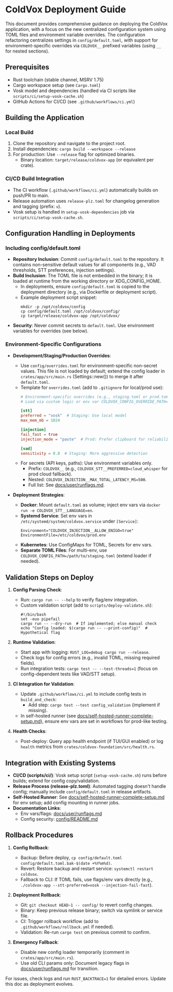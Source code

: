 # ColdVox Deployment Guide

This document provides comprehensive guidance on deploying the ColdVox application, with a focus on the new centralized configuration system using TOML files and environment variable overrides. The configuration refactoring centralizes settings in `config/default.toml`, with support for environment-specific overrides via `COLDVOX__` prefixed variables (using `__` for nested sections).

## Prerequisites

- Rust toolchain (stable channel, MSRV 1.75)
- Cargo workspace setup (see `Cargo.toml`)
- Vosk model and dependencies (handled via CI scripts like `scripts/ci/setup-vosk-cache.sh`)
- GitHub Actions for CI/CD (see `.github/workflows/ci.yml`)

## Building the Application

### Local Build
1. Clone the repository and navigate to the project root.
2. Install dependencies: `cargo build --workspace --release`
3. For production: Use `--release` flag for optimized binaries.
   - Binary location: `target/release/coldvox-app` (or equivalent per crate).

### CI/CD Build Integration
- The CI workflow (`.github/workflows/ci.yml`) automatically builds on push/PR to main.
- Release automation uses `release-plz.toml` for changelog generation and tagging (prefix: `v`).
- Vosk setup is handled in `setup-vosk-dependencies` job via `scripts/ci/setup-vosk-cache.sh`.

## Configuration Handling in Deployments

### Including config/default.toml
- **Repository Inclusion**: Commit `config/default.toml` to the repository. It contains non-sensitive default values for all components (e.g., VAD thresholds, STT preferences, injection settings).
- **Build Inclusion**: The TOML file is not embedded in the binary; it is loaded at runtime from the working directory or XDG_CONFIG_HOME.
  - In deployments, ensure `config/default.toml` is copied to the deployment directory (e.g., via Dockerfile or deployment script).
  - Example deployment script snippet:
    ```
    mkdir -p /opt/coldvox/config
    cp config/default.toml /opt/coldvox/config/
    cp target/release/coldvox-app /opt/coldvox/
    ```
- **Security**: Never commit secrets to `default.toml`. Use environment variables for overrides (see below).

### Environment-Specific Configurations
- **Development/Staging/Production Overrides**:
  - Use `config/overrides.toml` for environment-specific non-secret values. This file is not loaded by default; extend the config loader in `crates/app/src/main.rs` (Settings::new()) to merge it after `default.toml`.
  - Template for `overrides.toml` (add to `.gitignore` for local/prod use):
    ```toml
    # Environment-specific overrides (e.g., staging.toml or prod.toml)
    # Load via custom logic or env var COLDVOX_CONFIG_OVERRIDE_PATH=/path/to/overrides.toml

    [stt]
    preferred = "vosk"  # Staging: Use local model
    max_mem_mb = 1024

    [injection]
    fail_fast = true
    injection_mode = "paste"  # Prod: Prefer clipboard for reliability

    [vad]
    sensitivity = 0.8  # Staging: More aggressive detection
    ```
  - For secrets (API keys, paths): Use environment variables only.
    - Prefix: `COLDVOX__` (e.g., `COLDVOX_STT__PREFERRED=cloud_whisper` for prod cloud fallback).
    - Nested: `COLDVOX_INJECTION__MAX_TOTAL_LATENCY_MS=500`.
    - Full list: See [docs/user/runflags.md](docs/user/runflags.md).

- **Deployment Strategies**:
  - **Docker**: Mount `default.toml` as volume; inject env vars via `docker run -e COLDVOX_STT__LANGUAGE=en`.
  - **Systemd Service**: Set env vars in `/etc/systemd/system/coldvox.service` under `[Service]`:
    ```
    Environment="COLDVOX_INJECTION__ALLOW_ENIGO=true"
    EnvironmentFile=/etc/coldvox/prod.env
    ```
  - **Kubernetes**: Use ConfigMaps for TOML, Secrets for env vars.
  - **Separate TOML Files**: For multi-env, use `COLDVOX_CONFIG_PATH=/path/to/staging.toml` (extend loader if needed).

## Validation Steps on Deploy

1. **Config Parsing Check**:
   - Run: `cargo run -- --help` to verify flag/env integration.
   - Custom validation script (add to `scripts/deploy-validate.sh`):
     ```
     #!/bin/bash
     set -euo pipefail
     cargo run -- --dry-run  # If implemented; else manual check
     echo "Config loaded: $(cargo run -- --print-config)"  # Hypothetical flag
     ```

2. **Runtime Validation**:
   - Start app with logging: `RUST_LOG=debug cargo run --release`.
   - Check logs for config errors (e.g., invalid TOML, missing required fields).
   - Run integration tests: `cargo test -- --test-threads=1` (focus on config-dependent tests like VAD/STT setup).

3. **CI Integration for Validation**:
   - Update `.github/workflows/ci.yml` to include config tests in `build_and_check`:
     - Add step: `cargo test --test config_validation` (implement if missing).
   - In self-hosted runner (see [docs/self-hosted-runner-complete-setup.md](docs/self-hosted-runner-complete-setup.md)), ensure env vars are set in workflows for prod-like testing.

4. **Health Checks**:
   - Post-deploy: Query app health endpoint (if TUI/GUI enabled) or log `health` metrics from `crates/coldvox-foundation/src/health.rs`.

## Integration with Existing Systems

- **CI/CD (scripts/ci/)**: Vosk setup script (`setup-vosk-cache.sh`) runs before builds; extend for config copy/validation.
- **Release Process (release-plz.toml)**: Automated tagging doesn't handle config; manually include `config/default.toml` in release artifacts.
- **Self-Hosted Runner**: See [docs/self-hosted-runner-complete-setup.md](docs/self-hosted-runner-complete-setup.md) for env setup; add config mounting in runner jobs.
- **Documentation Links**:
  - Env vars/flags: [docs/user/runflags.md](docs/user/runflags.md)
  - Config security: [config/README.md](config/README.md)

## Rollback Procedures

1. **Config Rollback**:
   - Backup: Before deploy, `cp config/default.toml config/default.toml.bak-$(date +%Y%m%d)`.
   - Revert: Restore backup and restart service: `systemctl restart coldvox`.
   - Fallback to CLI: If TOML fails, use flags/env vars directly (e.g., `./coldvox-app --stt-preferred=vosk --injection-fail-fast`).

2. **Deployment Rollback**:
   - Git: `git checkout HEAD~1 -- config/` to revert config changes.
   - Binary: Keep previous release binary; switch via symlink or service file.
   - CI: Trigger rollback workflow (add to `.github/workflows/rollback.yml` if needed).
   - Validation: Re-run `cargo test` on previous commit to confirm.

3. **Emergency Fallback**:
   - Disable new config loader temporarily (comment in `crates/app/src/main.rs`).
   - Use old CLI params only: Document legacy flags in [docs/user/runflags.md](docs/user/runflags.md) for transition.

For issues, check logs and run `RUST_BACKTRACE=1` for detailed errors. Update this doc as deployment evolves.

<!-- ... existing code ... -->